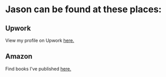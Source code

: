 # Jason can be found at these places:

## <i class="fa fa-level-up"></i> Upwork
View my profile on Upwork [here.](https://www.upwork.com/o/profiles/users/_~01d477fad6d11f0e5b/)

## <i class="fa fa-amazon"></i> Amazon
Find books I've published [here.](https://www.amazon.com/Jason-Spadaro/e/B00USTAQW0)
